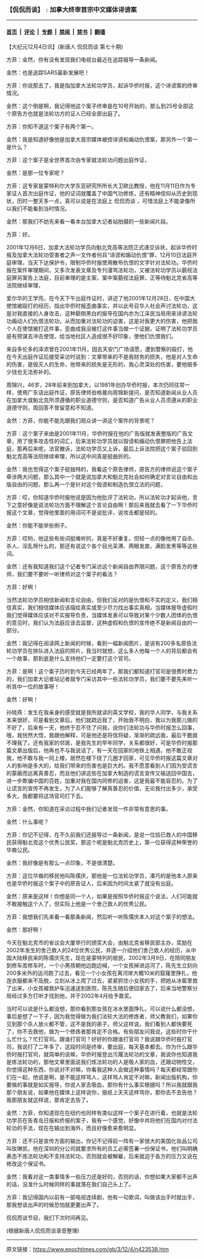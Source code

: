 ### 【侃侃而谈】﹕加拿大终审首宗中文媒体诽谤案

---

#### [首页](../../../..?n423538) &nbsp;|&nbsp; [评论](../../../../../epoch-comment?n423538) &nbsp;|&nbsp; [专题](../../../../../epoch-special?n423538) &nbsp;|&nbsp; [禁闻](../../../../../epoch-news?n423538) &nbsp;|&nbsp; [禁书](../../../../../books?n423538) &nbsp;|&nbsp; [翻墙](https://github.com/gfw-breaker/nogfw/blob/master/README.md?n423538)


<div class="post_content" id="artbody" itemprop="articleBody">
 <!-- article content begin -->
 <p>
  【大纪元12月4日讯】(新唐人
  <ok href="https://www.epochtimes.com/gb/tag/%E4%BE%83%E4%BE%83%E8%80%8C%E8%B0%88.html">
   侃侃而谈
  </ok>
  第七十期)
 </p>
 <p>
  方菲：金然，你有没有发现我们电视台最近在追踪报导一条新闻。
 </p>
 <p>
  金然：也是追踪SARS最新发展吧！
 </p>
 <p>
  方菲：你说那去了，我是指加拿大法轮功学员，起诉华侨时报，这个诽谤案的终审情况。
 </p>
 <p>
  金然：这个倒是啊，我记得他这个案子终审是在10号开始的，那么到25号全部这个原告方也就是法轮功方的证人已经全部出庭了。
 </p>
 <p>
  方菲：你知不道这个案子有两个第一。
 </p>
 <p>
  金然：我是知道好像他是加拿大首宗媒体被控诽谤和煽动仇恨案，那另外一个第一是什么？
 </p>
 <p>
  方菲：这个案子是全世界首次由专家就法轮功问题出庭作证，
 </p>
 <p>
  金然：是那一位专家呢？
 </p>
 <p>
  方菲：这专家是蒙特利尔大学东亚研究所所长大卫欧比教授，他在11月11日作为专家证人首次出庭作证，他的证词就覆盖了中国气功修炼，还有精神信仰从历史到现状，历时一整天多一点，真可以说是在法庭上
  <ok href="https://www.epochtimes.com/gb/tag/%E4%BE%83%E4%BE%83%E8%80%8C%E8%B0%88.html">
   侃侃而谈
  </ok>
  ，可惜法庭上不能录像所以我们不能看到当时情况。
 </p>
 <p>
  金然：那我们不妨先来看一看本台加拿大记者站拍摄的一些新闻片段。
 </p>
 <p>
  方菲：好。
 </p>
 <p>
  2001年12月6日，加拿大法轮功学员向魁北克高等法院正式递交诉状，起诉华侨时报及加拿大法轮功受害者之声一文作者何兵“诽谤和煽动仇恨”罪，12月10日法庭开庭审理，当天下达保护令，限制华侨时报使用散布仇恨的文字针对法轮功。华侨时报在案件审理期间，又多次发表文章及专刋漫骂法轮功，又被法轮功学员以藐视法庭罪另案告上法庭，目前审理的是主案，案中案藐视法庭罪，正等待魁北克省高等法院继续审理，
 </p>
 <p>
  爱尔华的王学亮，在今天下午出庭作证时，讲述了他2001年12月28日，在中国大使馆被殴打的经历，指出华侨时报歪曲事实，并以此号召华人社会声讨法轮功，这是对我直接的人身攻击，这种巅倒黑白的报导在国内亦为江泽民当局用来诽谤法轮功煽动人们仇恨法轮功，从而加重对法轮功的迫害，这是对我更大的伤害，他把我个人在使馆被打这件事，歪曲成我没被打这件事当做一个证据，证明了法轮功学员是有预谋去冲击使馆，给当地社区人造成很不好印象，使他们仇恨我们。
 </p>
 <p>
  来自多伦多的泽浓曾在2001年11月，因去天安门广场请愿，遭到警察的殴打，他在今天出庭作证后接受采访时说到：文章带来的不是我财务的损失，他是对人生命的伤害，是毁灭人的生命，他带来的损失是无形的，我心灵深处的伤害，要他赔多少钱也无法弥补的。
 </p>
 <p>
  周锦兴，46岁，28年前来到加拿大，以1981年创办华侨时报，本次仍同往常一样，使用广东话出庭作证，原告律师伯格曼向周锦新提问，是否知道新闻从业人员在加拿大或魁北克所须遵循的职业道德守则，是否知道广告从业人员须遵从的职业道德守则，周回答不曾留意和不知道。
 </p>
 <p>
  金然：方菲，你能不能先跟我们观众讲一讲这个案件的背景呢？
 </p>
 <p>
  方菲：这个案子来由是2001年11月，华侨时报在他的广告版就发表整版的广告文章，用了很多攻击性的词汇，后来法轮功学员就以毁谤和煽动仇恨罪把他告上法庭，那再后来呢，法官撤诉，法轮功学员又上诉，最后上诉法院把这个案子驳回到魁北克高等法院继续审理，所以这中间真是挺曲折的。
 </p>
 <p>
  金然：我也觉得这个案子挺独特的，我看这个原告律师，原告方的律师说这个案子牵涉两大问题，那么其中一个就是说加拿大和魁北克社会如何确定对言论自由和出版自由的问题，那么再一个是针对这个毁谤和制造仇恨立法的问题，
 </p>
 <p>
  方菲：哎，你知道华侨时报他说是因为他批评了法轮功，所以法轮功才起诉他，言下之意好像是说法轮功方面不理解这个言论自由啊！那后来我就去看了一下华侨时报这个文章，觉得他里面的用词可不是说批评，说攻击都是轻的。
 </p>
 <p>
  金然：你能不能举些例子。
 </p>
 <p>
  方菲：哎哟，他这些有些词挺难听的，真是不好重复。但轻一点的像他用了自杀、杀人、淫乱呀什么的，那还有说这个各个目光呆滞、两眼发直，满脸发黑等等这些词。
 </p>
 <p>
  金然：还有我知道我们这个记者专门采访这个新闻自由界限问题，这个原告方的律师，我们要不要听一听律师对这个案子的看法？
 </p>
 <p>
  方菲：好啊！
 </p>
 <p>
  当然法轮功学员相信新闻和言论自由，但我们反对的是仇恨和不实的定义，我们相信真实，我们相信媒体应该描绘真实或至少尽力找出事实真相，当媒体报导虚假时我们觉得媒体应该对不实报导负责，当媒体发表可以导致对某个少数人团体的仇恨的意见时，我们认为法庭应该去监督，这种虚假和仇恨的宣传绝不是新闻自由的一部分。
 </p>
 <p>
  金然：我记得在阅读网上新闻的时候，看到一幅新闻图片，是说有200多名原告法轮功学员在排队进入法庭的照片，我当时就想，这么多人他每一个人的背后都会有一个故事，那到底是什么支持他们一定要打这个官司。
 </p>
 <p>
  方菲：是啊！这个案子历时到今天已经两年了，那我们都知道打官司是很费时费力的，我们加拿大记者站记者就专门采访其中一些法轮功学员，我们要不要先来听一听其中一位的故事呀！
 </p>
 <p>
  金然：好啊！
 </p>
 <p>
  孙晓燕：发生在我亲身的感受就是我所就读的英文学校，我的华人同学，与我关系本来很好，可是看到文章后，他们就疏远我了，开始我不明白，我以为我那儿做的不好了，后来有一天，他终于忍不住了问我，说你们法轮功与华侨时报怎么回事，哦，我恍然大悟，我跟他解释，可是他还是将信将疑，渐渐的疏远我，最后干脆就不理我了。还有我家的邻居，是我先生的早年同学，关系都很好，可是华侨时报那篇文章出版后，他再也不与我说话了，有一天在回家的地铁上相遇，他不敢正视我，他不敢与我一同上楼，居然在楼下绕了几圈才回家，可见华侨时报这篇文章对人的影响是多大的，给我们带来的伤害也是巨大的。我不愿意看到人们因为受谎言的蒙蔽而远离真善忍，而且他们讲这些在加拿大制造的谎言宣传又输送回中国去，进一步欺骗中国的百姓，加重对我在国内同修的迫害，这是我最不能容忍的。为了让谎言的宣传不再发生，为了人们能够了解真善忍的价值，无论我付出多少，承受多大，我都要将这场官司打下去。
 </p>
 <p>
  方菲：金然，你知道在采访过程中我们记者发现一件非常有意思的事。
 </p>
 <p>
  金然：什么事呢？
 </p>
 <p>
  方菲：你记不记得，在不久前我们还报导过一条新闻，是说一位拾已救人的中国移民获得魁北克这个优秀公民奖，那这个呢是魁北克历史上，第一位获得这种荣誉的华裔公民。
 </p>
 <p>
  金然：我好像是有那么一点印象，不是很清楚。
 </p>
 <p>
  方菲：这位华裔的移民他叫陈儒庆，那他是一位法轮功学员，凑巧的是他本人原来也是华侨时报这个案子中的原告证人，后来因为时间太紧了就没有出庭。
 </p>
 <p>
  金然：原来是这样！你想是同一个人，如果是按照华侨时报这个说法，人们可能就不敢接触这个人了，但实际上他是一个舍己救人的优秀公民。
 </p>
 <p>
  方菲：我想我们先来看一看那条新闻，然后听一听陈儒庆本人对这个案子的想法。
 </p>
 <p>
  金然：那好啊！
 </p>
 <p>
  今天在魁北克市的省议会大厦举行的颁奖大会，由魁北克省移民部主办，奖励在2002年发生的舍己救人的24位优秀公民，并逐一介绍他们舍己救人的经历，从中国大陆移民来的陈儒庆先生，现在是蒙特列的居民，2002年3月9日，在陪同朋友到修车库修车时，一个小男孩朝他边跑边喊，一个女孩掉进运河了，陈先生立刻向200多米外的运河跑了过去，看见一个小女孩在离河岸大概10米的窟窿里挣扎，他连衣服都来不及脱，立刻从冰上爬了过去，紧紧抓住小女孩的手，把她从冰窖里救了出来，小女孩被救护车迅速送到医院，陈先生随后便回家去了，后来当地警察分局经过多方打听才找到他，并于2002年4月给予嘉奖。
 </p>
 <p>
  当时可以说是什么都没想，那你看到那女孩在冰水里面挣扎，可以说什么都没想，事后是想了一下子，因为我觉得做为我们法轮大法的修炼者，师父教我们，如果你见到那个杀人放火都不管，这不是我的弟子，师父这样说。我们看到人都快要死了，你不去救他，做为一个修炼者那肯定不合格。有些朋友问我说，这些时你干什么忙什么？忙打官司。跟谁打官司？好好的你跟谁打官司？我说跟华侨时报打官司，我说打了二年多了，这段时间是终审，要出庭，每天基本都去。你为什么跟华侨时报打官司，就简单的说嘛，华侨时报登出污蔑法轮功的文章，我说你也知道我是炼法轮功的，那他文章里面说我们炼法轮功的人是吸人家的血，还跟动物性交，你觉得这种东西，你说对不对嘛，你看我这种人会做这种事情吗？每天都经常跟你们在一起，他说是啊，是不能这样骂人，这样骂人肯定不对嘛，新闻出版机构，你要做的事就是如实报导，你说人家去吸血，那你有什么事实根据吗？所以我就跟我那个朋友说，如果他在媒体上这样说你，报纸上天天这样骂你，那你去不去告他？我那朋友就这样说，那肯定去告了。
 </p>
 <p>
  金然：方菲，你知道现在在纽约也同样有类似这样一个案子在进行着，也就是法轮功学员在告青岛日报和侨报的案子，我有一个感觉，好像中共将他们在国内对付法轮功的手法，现在在输出到海外，而且好像愈来愈明显。
 </p>
 <p>
  方菲：还不只是宣传方面的输出，你记不记得前一阵有一家很大的美国化妆品公司叫玫琳凯，他在深圳的分公司就要求所有的员工必需签署一份保证书，他们叫明确表态不炼法轮功和不支持法轮功，否则就会被解雇，后来就迫于各方的压力又说在修改这个保证书。
 </p>
 <p>
  金然：我看对这一类事情多一些压力还是好的，否则的话，你想如果大家都不出声的话，没准什么时候同样的事就落在我们自己头上了。
 </p>
 <p>
  方菲：我记得国内以前有一部电视连续剧，他有一句歌词，叫做该出手时就出手，那我想该出声的时候恐怕就更要出声了。
 </p>
 <p>
  侃侃而谈节目，我们下次时间再见。
 </p>
 <p>
  (根据新唐人侃侃而谈录音整理)
  <font color="#ffffff">
   (http://www.dajiyuan.com)
  </font>
 </p>
 <!-- article content end -->
 <div id="below_article_ad">
 </div>
</div>


---

原文链接：https://www.epochtimes.com/gb/3/12/4/n423538.htm